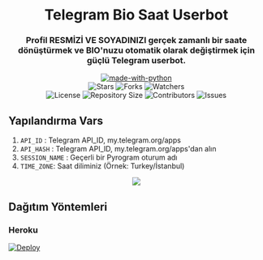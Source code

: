 <h1 align= center>Telegram Bio Saat Userbot</h1>
<h3 align = center>Profil RESMİZİ VE SOYADINIZI gerçek zamanlı bir saate dönüştürmek ve BIO'nuzu otomatik olarak değiştirmek için güçlü Telegram userbot.</h3>
<p align="center">
<a href="https://python.org"><img src="http://forthebadge.com/images/badges/made-with-python.svg" alt="made-with-python"></a>
<br>
    <img src="https://img.shields.io/github/stars/teletips/DATE_TIME_USERBOT-TeLeTiPs?style=for-the-badge" alt="Stars">
    <img src="https://img.shields.io/github/forks/teletips/DATE_TIME_USERBOT-TeLeTiPs?style=for-the-badge" alt="Forks">
    <img src="https://img.shields.io/github/watchers/teletips/DATE_TIME_USERBOT-TeLeTiPs?style=for-the-badge" alt="Watchers"> 
<br>
    <img src="https://img.shields.io/github/license/teletips/DATE_TIME_USERBOT-TeLeTiPs?style=for-the-badge" alt="License">
    <img src="https://img.shields.io/github/repo-size/teletips/DATE_TIME_USERBOT-TeLeTiPs?style=for-the-badge" alt="Repository Size">
    <img src="https://img.shields.io/github/contributors/teletips/DATE_TIME_USERBOT-TeLeTiPs?style=for-the-badge" alt="Contributors">
    <img src="https://img.shields.io/github/issues/teletips/DATE_TIME_USERBOT-TeLeTiPs?style=for-the-badge" alt="Issues">
</p>  

## Yapılandırma Vars
1. `API_ID` : Telegram API_ID, my.telegram.org/apps
2. `API_HASH` : Telegram API_ID, my.telegram.org/apps'dan alın
3. `SESSION_NAME` : Geçerli bir Pyrogram oturum adı
4. `TIME_ZONE`: Saat diliminiz (Örnek: Turkey/İstanbul)

<p align="center">
<img src="https://telegra.ph/file/577fd708b51a9c60053f7.jpg">
<p>
 
## Dağıtım Yöntemleri

### Heroku

[![Deploy](https://www.herokucdn.com/deploy/button.svg)](https://heroku.com/deploy?template=https://github.com/teletips/DATE_TIME_USERBOT-TeLeTiPs)

